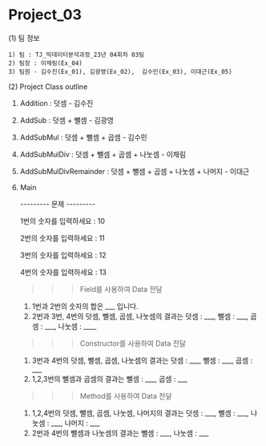 # Project_03
(1) 팀 정보

    1) 팀 : TJ_빅데이터분석과정_23년 04회차 03팀
    2) 팀장 : 이채림(Ex_04)
    3) 팀원 - 김수진(Ex_01), 김광영(Ex_02),  김수민(Ex_03), 이대근(Ex_05)

(2) Project Class outline
1. Addition : 덧셈 - 김수진
2. AddSub : 덧셈 + 뺄셈 - 김광영
3. AddSubMul : 덧셈 + 뺄셈 + 곱셈 - 김수민
4. AddSubMulDiv : 덧셈 + 뺄셈 + 곱셈 + 나눗셈 - 이채림
5. AddSubMulDivRemainder : 덧셈 + 뺄셈 + 곱셈 + 나눗셈 + 나머지 - 이대근
6. Main

   --------- 문제 ---------
   
   1번의 숫자를 입력하세요 : 10
   
   2번의 숫자를 입력하세요 : 11
   
   3번의 숫자를 입력하세요 : 12
   
   4번의 숫자를 입력하세요 : 13

   >>> Field를 사용하여 Data 전달
   1. 1번과 2번의 숫자의 합은 ___ 입니다.
   2. 2번과 3번, 4번의 덧셈, 뺄셈, 곱셈, 나눗셈의 결과는 덧셈 : ___, 뺄셈 : ___, 곱셈 : ___, 나눗셈 : ____


   >>> Constructor를 사용하여 Data 전달
   1. 3번과 4번의 덧셈, 뺄셈, 곱셈, 나눗셈의 결과는 덧셈 : ___, 뺄셈 : ___, 곱셈 : ___
   2. 1,2,3번의 뺄셈과 곱셈의 결과는 뺄셈 : ___, 곱셈 : ___

  
   >>> Method를 사용하여 Data 전달
   1. 1,2,4번의 덧셈, 뺄셈, 곱셈, 나눗셈, 나머지의 결과는 덧셈 : ___, 뺄셈 : ___, 나눗셈 : ___, 나머지 : ___
   2. 2번과 4번의 뺄셈과 나눗셈의 결과는 뺄셈 : ___, 나눗셈 : ___
